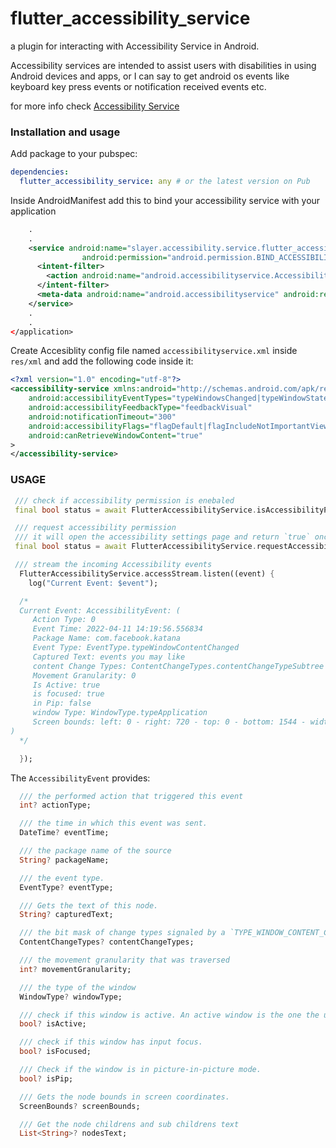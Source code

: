# flutter_accessibility_service

a plugin for interacting with Accessibility Service in Android.

Accessibility services are intended to assist users with disabilities in using Android devices and apps, or I can say to get android os events like keyboard key press events or notification received events etc.

for more info check [Accessibility Service](https://developer.android.com/reference/android/accessibilityservice/AccessibilityService)

### Installation and usage

Add package to your pubspec:

```yaml
dependencies:
  flutter_accessibility_service: any # or the latest version on Pub
```

Inside AndroidManifest add this to bind your accessibility service with your application

```xml
    .
    .
    <service android:name="slayer.accessibility.service.flutter_accessibility_service.AccessibilityListener"
                android:permission="android.permission.BIND_ACCESSIBILITY_SERVICE" android:exported="false">
      <intent-filter>
        <action android:name="android.accessibilityservice.AccessibilityService" />
      </intent-filter>
      <meta-data android:name="android.accessibilityservice" android:resource="@xml/accessibilityservice" />
    </service>
    .
    .
</application>

```

Create Accesiblity config file named `accessibilityservice.xml` inside `res/xml` and add the following code inside it:

```xml
<?xml version="1.0" encoding="utf-8"?>
<accessibility-service xmlns:android="http://schemas.android.com/apk/res/android"
    android:accessibilityEventTypes="typeWindowsChanged|typeWindowStateChanged|typeWindowContentChanged"
    android:accessibilityFeedbackType="feedbackVisual"
    android:notificationTimeout="300"
    android:accessibilityFlags="flagDefault|flagIncludeNotImportantViews|flagRequestTouchExplorationMode|flagRequestEnhancedWebAccessibility|flagReportViewIds|flagRetrieveInteractiveWindows"
    android:canRetrieveWindowContent="true"
>
</accessibility-service>

```

### USAGE

```dart
 /// check if accessibility permission is enebaled
 final bool status = await FlutterAccessibilityService.isAccessibilityPermissionEnabled();

 /// request accessibility permission
 /// it will open the accessibility settings page and return `true` once the permission granted.
 final bool status = await FlutterAccessibilityService.requestAccessibilityPermission();

 /// stream the incoming Accessibility events
  FlutterAccessibilityService.accessStream.listen((event) {
    log("Current Event: $event");

  /*
  Current Event: AccessibilityEvent: (
     Action Type: 0
     Event Time: 2022-04-11 14:19:56.556834
     Package Name: com.facebook.katana
     Event Type: EventType.typeWindowContentChanged
     Captured Text: events you may like
     content Change Types: ContentChangeTypes.contentChangeTypeSubtree
     Movement Granularity: 0
     Is Active: true
     is focused: true
     in Pip: false
     window Type: WindowType.typeApplication
     Screen bounds: left: 0 - right: 720 - top: 0 - bottom: 1544 - width: 720 - height: 1544
)
  */

  });
```

The `AccessibilityEvent` provides:

```dart
  /// the performed action that triggered this event
  int? actionType;

  /// the time in which this event was sent.
  DateTime? eventTime;

  /// the package name of the source
  String? packageName;

  /// the event type.
  EventType? eventType;

  /// Gets the text of this node.
  String? capturedText;

  /// the bit mask of change types signaled by a `TYPE_WINDOW_CONTENT_CHANGED` event or `TYPE_WINDOW_STATE_CHANGED`. A single event may represent multiple change types
  ContentChangeTypes? contentChangeTypes;

  /// the movement granularity that was traversed
  int? movementGranularity;

  /// the type of the window
  WindowType? windowType;

  /// check if this window is active. An active window is the one the user is currently touching or the window has input focus and the user is not touching any window.
  bool? isActive;

  /// check if this window has input focus.
  bool? isFocused;

  /// Check if the window is in picture-in-picture mode.
  bool? isPip;

  /// Gets the node bounds in screen coordinates.
  ScreenBounds? screenBounds;

  /// Get the node childrens and sub childrens text
  List<String>? nodesText;
```
